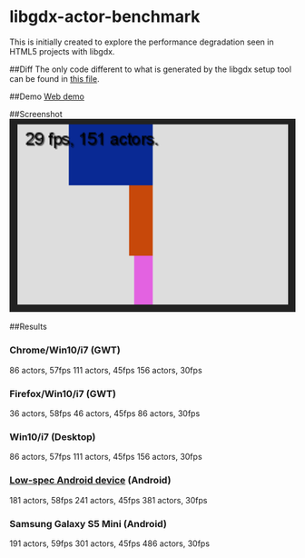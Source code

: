 # libgdx-actor-benchmark
This is initially created to explore the performance degradation seen in HTML5 projects with libgdx.

##Diff
The only code different to what is generated by the libgdx setup tool can be found in [this file](core/src/in/atqu/actorbenchmark/ActorBenchmark.java).

##Demo
[Web demo](//staff0rd.github.io/libgdx-actor-benchmark)

##Screenshot
![Screenshot](screenshot.png?raw=true)

##Results

### Chrome/Win10/i7 (GWT)
86 actors, 57fps
111 actors, 45fps
156 actors, 30fps

### Firefox/Win10/i7 (GWT)
36 actors, 58fps
46 actors, 45fps
86 actors, 30fps

### Win10/i7 (Desktop)
86 actors, 57fps
111 actors, 45fps
156 actors, 30fps

### [Low-spec Android device](http://www.zte.com.au/telstra/T792.htm) (Android)
181 actors, 58fps
241 actors, 45fps
381 actors, 30fps

### Samsung Galaxy S5 Mini (Android)
191 actors, 59fps
301 actors, 45fps
486 actors, 30fps
